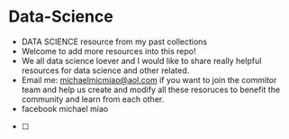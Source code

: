 # Data-Science
- DATA SCIENCE resource from my past collections
- Welcome to add more resources into this repo! 
- We all data science loever and I would like to share really helpful resources for data science and other related. 
- Email me: michaelmicmiao@aol.com if you want to join the commitor team and help us create and modify all these resoruces to benefit the community and learn from each other. 
- facebook michael miao 
- [ ]
